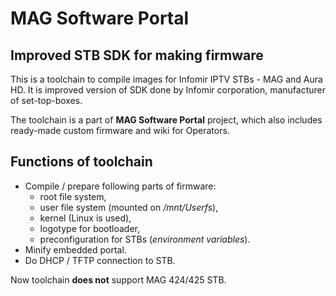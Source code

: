 # MAG Software Portal
## Improved STB SDK for making firmware

This is a toolchain to compile images for Infomir IPTV STBs - MAG and Aura HD. It is improved version of SDK done by Infomir corporation, manufacturer of set-top-boxes.

The toolchain is a part of **MAG Software Portal** project, which also includes ready-made custom firmware and wiki for Operators.

## Functions of toolchain
* Compile / prepare following parts of firmware:
  * root file system,
  * user file system (mounted on */mnt/Userfs*),
  * kernel (Linux is used),
  * logotype for bootloader,
  * preconfiguration for STBs (*environment variables*).
* Minify embedded portal.
* Do DHCP / TFTP connection to STB.

Now toolchain **does not** support MAG 424/425 STB.
